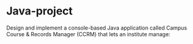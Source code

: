 # Java-project
Design and implement a console-based Java application called Campus Course &amp; Records Manager (CCRM) that lets an institute manage:
